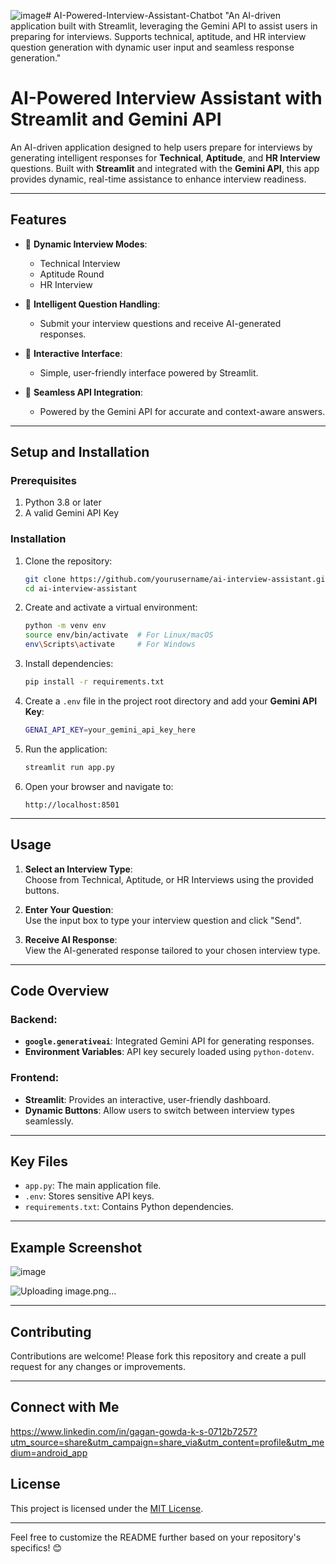 ![image](https://github.com/user-attachments/assets/dbbd857b-27a2-48e0-a0f0-45917bd5dd15)# AI-Powered-Interview-Assistant-Chatbot
"An AI-driven application built with Streamlit, leveraging the Gemini API to assist users in preparing for interviews. Supports technical, aptitude, and HR interview question generation with dynamic user input and seamless response generation."
# AI-Powered Interview Assistant with Streamlit and Gemini API  

An AI-driven application designed to help users prepare for interviews by generating intelligent responses for **Technical**, **Aptitude**, and **HR Interview** questions. Built with **Streamlit** and integrated with the **Gemini API**, this app provides dynamic, real-time assistance to enhance interview readiness.

---

## Features  
- 🎯 **Dynamic Interview Modes**:  
   - Technical Interview  
   - Aptitude Round  
   - HR Interview  

- 💬 **Intelligent Question Handling**:  
   - Submit your interview questions and receive AI-generated responses.  

- 📱 **Interactive Interface**:  
   - Simple, user-friendly interface powered by Streamlit.  

- 🔄 **Seamless API Integration**:  
   - Powered by the Gemini API for accurate and context-aware answers.  

---

## Setup and Installation  

### Prerequisites  
1. Python 3.8 or later  
2. A valid Gemini API Key  

### Installation  

1. Clone the repository:  
   ```bash  
   git clone https://github.com/yourusername/ai-interview-assistant.git  
   cd ai-interview-assistant  
   ```  

2. Create and activate a virtual environment:  
   ```bash  
   python -m venv env  
   source env/bin/activate  # For Linux/macOS  
   env\Scripts\activate     # For Windows  
   ```  

3. Install dependencies:  
   ```bash  
   pip install -r requirements.txt  
   ```  

4. Create a `.env` file in the project root directory and add your **Gemini API Key**:  
   ```bash  
   GENAI_API_KEY=your_gemini_api_key_here  
   ```  

5. Run the application:  
   ```bash  
   streamlit run app.py  
   ```  

6. Open your browser and navigate to:  
   ```
   http://localhost:8501  
   ```  

---

## Usage  

1. **Select an Interview Type**:  
   Choose from Technical, Aptitude, or HR Interviews using the provided buttons.  

2. **Enter Your Question**:  
   Use the input box to type your interview question and click "Send".  

3. **Receive AI Response**:  
   View the AI-generated response tailored to your chosen interview type.  

---

## Code Overview  

### Backend:  
- **`google.generativeai`**: Integrated Gemini API for generating responses.  
- **Environment Variables**: API key securely loaded using `python-dotenv`.  

### Frontend:  
- **Streamlit**: Provides an interactive, user-friendly dashboard.  
- **Dynamic Buttons**: Allow users to switch between interview types seamlessly.  

---

## Key Files  

- `app.py`: The main application file.  
- `.env`: Stores sensitive API keys.  
- `requirements.txt`: Contains Python dependencies.  

---

## Example Screenshot  
![image](https://github.com/user-attachments/assets/d9893331-aa8f-4928-8023-de6b8245f99c)

![Uploading image.png…]()



---

## Contributing  
Contributions are welcome! Please fork this repository and create a pull request for any changes or improvements.  

---
## Connect with Me 
https://www.linkedin.com/in/gagan-gowda-k-s-0712b7257?utm_source=share&utm_campaign=share_via&utm_content=profile&utm_medium=android_app


## License  
This project is licensed under the [MIT License](LICENSE).  

---  

Feel free to customize the README further based on your repository's specifics! 😊  
